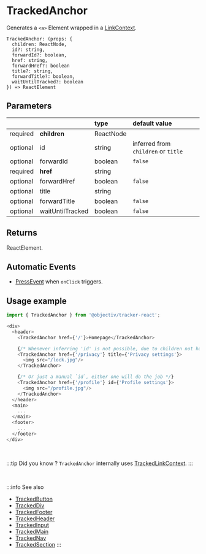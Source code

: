 # TrackedAnchor

Generates a `<a>` Element wrapped in a [LinkContext](/taxonomy/reference/location-contexts/LinkContext.md).

```tsx
TrackedAnchor: (props: {
  children: ReactNode,
  id?: string,
  forwardId?: boolean,
  href: string,
  forwardHref?: boolean
  title?: string,
  forwardTitle?: boolean,
  waitUntilTracked?: boolean
}) => ReactElement
```

## Parameters
|          |                  | type      | default value                       |
|:--------:|:-----------------|:----------|:------------------------------------|
| required | **children**     | ReactNode |                                     |
| optional | id               | string    | inferred from `children` or `title` |
| optional | forwardId        | boolean   | `false`                             |
| required | **href**         | string    |                                     |
| optional | forwardHref      | boolean   | `false`                             |
| optional | title            | string    |                                     |
| optional | forwardTitle     | boolean   | `false`                             |
| optional | waitUntilTracked | boolean   | `false`                             |

## Returns
ReactElement.

## Automatic Events
- [PressEvent](/taxonomy/reference/events/PressEvent.md) when `onClick` triggers.

## Usage example

```typescript jsx
import { TrackedAnchor } from '@objectiv/tracker-react';
```

```typescript jsx
<div>
  <header>
    <TrackedAnchor href={'/'}>Homepage</TrackedAnchor>

    {/* Whenever inferring 'id' is not possible, due to children not having any text, a `title` can be specified */}
    <TrackedAnchor href={'/privacy'} title={'Privacy settings'}>
      <img src="/lock.jpg"/>
    </TrackedAnchor>

    {/* Or just a manual `id`, either one will do the job */}
    <TrackedAnchor href={'/profile'} id={'Profile settings'}>
      <img src="/profile.jpg"/>
    </TrackedAnchor>
  </header>
  <main>
    ...
  </main>
  <footer>
    ...
  </footer>
</div>
```

<br />

:::tip Did you know ?
`TrackedAnchor` internally uses [TrackedLinkContext](/tracking/react/api-reference/trackedContexts/TrackedLinkContext.md).
:::

<br />

:::info See also
- [TrackedButton](/tracking/react/api-reference/trackedElements/TrackedButton.md)
- [TrackedDiv](/tracking/react/api-reference/trackedElements/TrackedDiv.md)
- [TrackedFooter](/tracking/react/api-reference/trackedElements/TrackedFooter.md)
- [TrackedHeader](/tracking/react/api-reference/trackedElements/TrackedHeader.md)
- [TrackedInput](/tracking/react/api-reference/trackedElements/TrackedInput.md)
- [TrackedMain](/tracking/react/api-reference/trackedElements/TrackedMain.md)
- [TrackedNav](/tracking/react/api-reference/trackedElements/TrackedNav.md)
- [TrackedSection](/tracking/react/api-reference/trackedElements/TrackedSection.md)
:::
